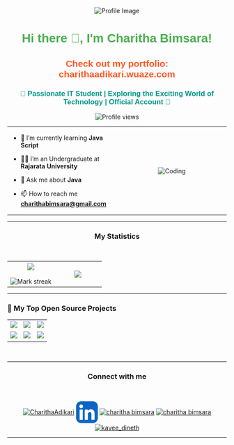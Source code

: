 <p align="center">
  <img src="https://github.com/7oSkaaa/7oSkaaa/blob/main/Images/about_me.gif?raw=true" width="100px" alt="Profile Image">
</p>
<h1 align="center" style="font-family: 'Comic Sans MS', cursive, sans-serif; color: #4CAF50;">Hi there 👋, I'm Charitha Bimsara!</h1>
<h2 align="center" style="font-family: 'Arial', sans-serif; color: #FF5722;">Check out my portfolio: <a href="https://charithaadikari.wuaze.com" target="_blank" style="text-decoration: none; color: #FF5722;">charithaadikari.wuaze.com</a></h2>
<h3 align="center" style="font-family: 'Arial', sans-serif; color: #009688;">🌟 Passionate IT Student | Exploring the Exciting World of Technology | Official Account 🌟</h3>
<p align="center">
  <img src="https://komarev.com/ghpvc/?username=CharithaAdikari&label=Profile%20views&color=0e75b6&style=flat" alt="Profile views">
</p>


<table align="center">
<tr border="none">
<td width="50%" align="left">
  
- 🌱 I’m currently learning **Java Script**

- 🧑‍🎓 I’m an Undergraduate at **Rajarata University**

- 💬 Ask me about **Java**

- 📫 How to reach me **charithabimsara@gmail.com**
  

</td>
<td width="50%" align="center">

  <img align="center" alt="Coding" width="450" src="https://repository-images.githubusercontent.com/588181932/e36ec678-7984-4cdd-8e4c-a3932772ff8e">

  
  </td>
</tr>
</table>

---

<h3 align="center">My Statistics</h3><br>
<p align="center">
  <table align="center">
    <tr border="none">
      <td width="50%" align="center">
       <img align="center" src="https://github-readme-stats.vercel.app/api?username=CharithaBimsara&theme=dark&show_icons=true&count_private=true&cache_seconds=0" />
        <br><br>
        <img alt="Mark streak" src="https://github-readme-streak-stats-smoky-chi.vercel.app?user=charithabimsara&theme=dark" alt="GitHub Streak" />
      </td>
      <td width="50%" align="center">
  <img height=200 align="center" src="https://github-readme-stats.vercel.app/api/top-langs?username=charithabimsara&layout=compact&langs_count=8&card_width=320&theme=dark"" />
      </td>
    </tr>
  </table>
</p>

---

<h3 align="left">📌 My Top Open Source Projects</h3>

<table width="100%" border="0">
  <tr>
    <td width="33%">
      <a href="https://github.com/CharithaBimsara/WallColorGenAI">
        <img width="100%" src="https://github-readme-stats.vercel.app/api/pin/?username=charithabimsara&repo=WallColorGenAI&theme=dark&show_icons=true" />
      </a>
    </td>
    <td width="33%">
      <a href="https://github.com/CharithaBimsara/Weather-App">
        <img width="100%" src="https://github-readme-stats.vercel.app/api/pin/?username=charithabimsara&repo=Weather-App&theme=dark&show_icons=true" />
      </a>
    </td>
    <td width="33%">
      <a href="https://github.com/CharithaBimsara/Random-Background-Color-Changer">
        <img width="100%" src="https://github-readme-stats.vercel.app/api/pin/?username=charithabimsara&repo=Random-Background-Color-Changer&theme=dark&show_icons=true" />
      </a>
    </td>
  </tr>
  <tr>
    <td width="33%">
      <a href="https://github.com/CharithaBimsara/Javascript-Counter">
        <img width="100%" src="https://github-readme-stats.vercel.app/api/pin/?username=charithabimsara&repo=Javascript-Counter&theme=dark&show_icons=true" />
      </a>
    </td>
    <td width="33%">
     <a href="https://github.com/CharithaBimsara/Tour-Travel-App-Android">
        <img width="100%" src="https://github-readme-stats.vercel.app/api/pin/?username=charithabimsara&repo=Tour-Travel-App-Android&theme=dark&show_icons=true" />
      </a>
    </td>
    <td width="33%">
      <a href="https://github.com/CharithaBimsara/ReactJS-POS-System">
        <img width="100%" src="https://github-readme-stats.vercel.app/api/pin/?username=charithabimsara&repo=ReactJS-POS-System&theme=dark&show_icons=true" />
      </a>
    </td>
  </tr>
</table>

<br>

---

<h3 align="center">Connect with me</h3><br>
<p align="center">
<a href="https://www.youtube.com/@LogicLabTube" target="blank"><img align="center" src="https://static-00.iconduck.com/assets.00/youtube-icon-2048x2048-gedp2icy.png" alt="CharithaAdikari" height="50" width="50" /></a>
<a href="https://www.linkedin.com/in/charitha-adikari-6629471a4/" target="blank"><img align="center" src="https://github.com/tandpfun/skill-icons/blob/main/icons/LinkedIn.svg" alt="CharithaAdikari" height="50" width="50" /></a>
<a href="https://stackoverflow.com/users/25024367/charitha-bimsara" target="blank"><img align="center" src="https://raw.githubusercontent.com/rahuldkjain/github-profile-readme-generator/master/src/images/icons/Social/stack-overflow.svg" alt="charitha bimsara" height="50" width="50" /></a>
<a href="https://fb.com/charitha bimsara" target="blank"><img align="center" src="https://raw.githubusercontent.com/rahuldkjain/github-profile-readme-generator/master/src/images/icons/Social/facebook.svg" alt="charitha bimsara" height="50" width="50" /></a>
<a href="https://www.instagram.com/charitha_bimsara/" target="blank"><img align="center" src="https://www.edigitalagency.com.au/wp-content/uploads/new-Instagram-icon-png-full-colour.png" alt="kavee_dineth" height="50" width="50" /></a>
</p>

---

